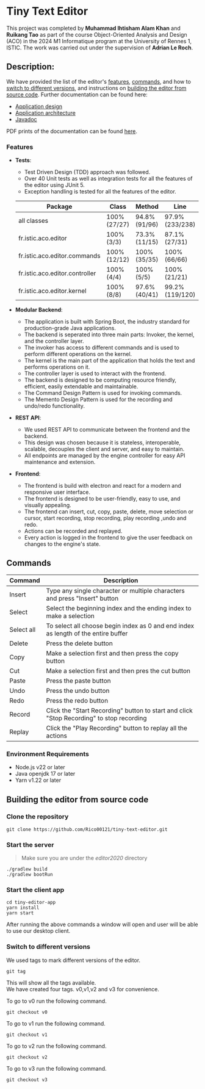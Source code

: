 # Tiny Text Editor
This project was completed by **Muhammad Ihtisham Alam Khan** and **Ruikang Tao** as part of the course 
Object-Oriented Analysis and Design (ACO) in the 2024 M1 Informatique program at the University of Rennes 1, ISTIC.
The work was carried out under the supervision of **Adrian Le Roch**.

## Description:

We have provided the list of the editor's [features](#Features), [commands](#Commands), and how
to [switch to different versions](#switch-to-different-versions), and instructions
on [building the editor from source code](#building-the-editor-from-source-code). Further documentation can be found
here:

- [Application design](./docs/design.md)
- [Application architecture](./docs/architecture.md)
- [Javadoc](./docs/javadoc/index.html)

PDF prints of the documentation can be found [here](./docs/pdf).

### Features

- **Tests**:
    - Test Driven Design (TDD) approach was followed.
    - Over 40 Unit tests as well as integration tests for all the features of the editor using JUnit 5.
    - Exception handling is tested for all the features of the editor.
  
  | Package                        | Class        | Method         | Line             |
  |--------------------------------|--------------|----------------|------------------|
  | all classes                    | 100% (27/27) | 94.8% (91/96)  | 	97.9% (233/238) |
  | fr.istic.aco.editor            | 100% (3/3)   | 73.3% (11/15)  | 	87.1% (27/31)   |
  | fr.istic.aco.editor.commands   | 100% (12/12) | 100% (35/35)   | 	100% (66/66)    |
  | fr.istic.aco.editor.controller | 	100% (4/4)  | 	100% (5/5)    | 	100% (21/21)    |
  | fr.istic.aco.editor.kernel     | 	100% (8/8)  | 	97.6% (40/41) | 	99.2% (119/120) |

- **Modular Backend**:
    - The application is built with Spring Boot, the industry standard for production-grade Java applications.
    - The backend is seperated into three main parts: Invoker, the kernel, and the controller layer.
    - The invoker has access to different commands and is used to perform different operations on the kernel.
    - The kernel is the main part of the application that holds the text and performs operations on it.
    - The controller layer is used to interact with the frontend.
    - The backend is designed to be computing resource friendly, efficient, easily extendable and maintainable.
    - The Command Design Pattern is used for invoking commands.
    - The Memento Design Pattern is used for the recording and undo/redo functionality.
- **REST API**:
    - We used REST API to communicate between the frontend and the backend.
    - This design was chosen because it is stateless, interoperable, scalable, decouples the client and server, and easy
      to maintain.
    - All endpoints are managed by the engine controller for easy API maintenance and extension.
- **Frontend**:
    - The frontend is build with electron and react for a modern and responsive user interface.
    - The frontend is designed to be user-friendly, easy to use, and visually appealing.
    - The frontend can insert, cut, copy, paste, delete, move selection or cursor, start recording, stop recording, play
      recording ,undo and redo.
    - Actions can be recorded and replayed.
    - Every action is logged in the frontend to give the user feedback on changes to the engine's state.

## Commands

| **Command** | **Description**                                                                          |
|-------------|------------------------------------------------------------------------------------------|
| Insert      | Type any single character or multiple characters and press "Insert" button               |
| Select      | Select the beginning index and the ending index to make a selection                      |
| Select all  | To select all choose begin index as 0 and end index as length of the entire buffer       |
| Delete      | Press the delete button                                                                  |
| Copy        | Make a selection first and then press the copy button                                    |
| Cut         | Make a selection first and then pres the cut button                                      |
| Paste       | Press the paste button                                                                   |
| Undo        | Press the undo button                                                                    |
| Redo        | Press the redo button                                                                    |
| Record      | Click the "Start Recording" button to start and click "Stop Recording" to stop recording |
| Replay      | Click the "Play Recording" button to replay all the actions                              |

### Environment Requirements

- Node.js v22 or later
- Java openjdk 17 or later
- Yarn v1.22 or later

## Building the editor from source code

### Clone the repository

```shell
git clone https://github.com/Rico00121/tiny-text-editor.git
```

### Start the server

> Make sure you are under the *editor2020* directory

```shell
./gradlew build
./gradlew bootRun
```

### Start the client app

```shell
cd tiny-editor-app
yarn install
yarn start
```

After running the above commands a window will open and user will be able to use our desktop client.

### Switch to different versions

We used tags to mark different versions of the editor.

```shell
git tag
```

This will show all the tags available.  
We have created four tags. v0,v1,v2 and v3 for convenience.

To go to v0 run the following command.

```shell
git checkout v0
```

To go to v1 run the following command.

```shell
git checkout v1
```

To go to v2 run the following command.

```shell
git checkout v2
```

To go to v3 run the following command.

```shell
git checkout v3
```